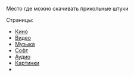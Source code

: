 Место где можно скачивать прикольные штуки

Страницы:
* [Кино](./kino.md)
* [Видео](./video.md)
* [Музыка](./music.md)
* [Софт](./soft.md)
* [Аудио](./audio.md)
* [Картинки](./images.md)
* 
